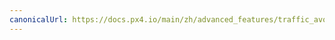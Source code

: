 ```yaml
---
canonicalUrl: https://docs.px4.io/main/zh/advanced_features/traffic_avoidance_adsb
---
```


<Redirect to="../peripherals/adsb_flarm" />
